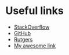 Useful links
============

- [StackOverflow](www.stackoverflow.com)
- [GitHub](www.github.com)
- [Rutgers](www.rutgers.edu)
- [My awesome link](www.nate.co.kr)


